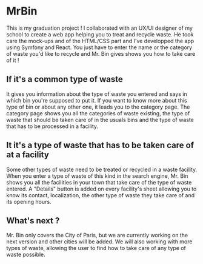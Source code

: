 # MrBin

This is my graduation project ! I collaborated with an UX/UI designer of my school to create a web app helping you to treat and recycle waste. He took care the mock-ups and of the HTML/CSS part and I've developped the app using Symfony and React. 
You just have to enter the name or the category of waste you'd like to recycle and Mr. Bin gives shows you how to take care of it ! 

## If it's a common type of waste 

It gives you information about the type of waste you entered and says in which bin you're supposed to put it. If you want to know more about this type of bin or about any other one, it leads you to the category page. The category page shows you all the categories of waste existing, the type of waste that should be taken care of in the usuals bins and the type of waste that has to be processed in a facility. 

## It it's a type of waste that has to be taken care of at a facility 

Some other types of waste need to be treated or recycled in a waste facility. When you enter a type of waste of this kind in the search engine, Mr. Bin shows you all the facilities in your town that take care of the type of waste entered. A "Details" button is added on every facility's sheet allowing you to know its contact, localization, the other type of waste they take care of and its opening hours. 

## What's next ? 

Mr. Bin only covers the City of Paris, but we are currently working on the next version and other cities will be added. We will also working with more types of waste, allowing the user to find how to take care of any type of waste possible. 
